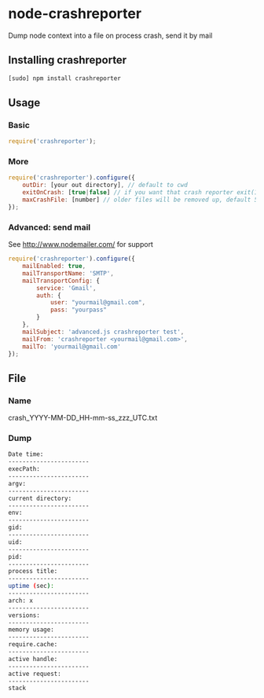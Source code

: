 # node-crashreporter

Dump node context into a file on process crash, send it by mail

## Installing crashreporter

```bash
[sudo] npm install crashreporter
```

## Usage

### Basic

```javascript
require('crashreporter');
```

### More

```javascript
require('crashreporter').configure({
    outDir: [your out directory], // default to cwd
    exitOnCrash: [true|false] // if you want that crash reporter exit(1) for you, default to true,
    maxCrashFile: [number] // older files will be removed up, default 5 files are kept
});
```

### Advanced: send mail

See <http://www.nodemailer.com/> for support

```javascript
require('crashreporter').configure({
    mailEnabled: true,
    mailTransportName: 'SMTP',
    mailTransportConfig: {
        service: 'Gmail',
        auth: {
            user: "yourmail@gmail.com",
            pass: "yourpass"
        }
    },
    mailSubject: 'advanced.js crashreporter test',
    mailFrom: 'crashreporter <yourmail@gmail.com>',
    mailTo: 'yourmail@gmail.com'
});
```

## File

### Name

crash_YYYY-MM-DD_HH-mm-ss_zzz_UTC.txt

### Dump

```bash
Date time:
-----------------------
execPath:
-----------------------
argv:
-----------------------
current directory:
-----------------------
env:
-----------------------
gid:
-----------------------
uid:
-----------------------
pid:
-----------------------
process title:
-----------------------
uptime (sec):
-----------------------
arch: x
-----------------------
versions:
-----------------------
memory usage:
-----------------------
require.cache:
-----------------------
active handle:
-----------------------
active request:
-----------------------
stack
```
